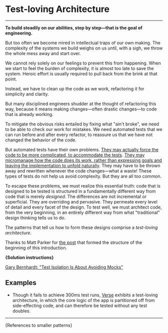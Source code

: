 # Test-loving Architecture

---

**To build steadily on our abilities, step by step—that is the goal of engineering.**

But too often we become mired in intellectual traps of our own making.
The complexity of the systems we build weighs on us until, with a sigh,
we throw the whole mess away and start over.

We cannot rely solely on our feelings to prevent this from happening.
When we start to feel the burden of complexity, it is almost too late
to save the system. Heroic effort is usually required to pull back from
the brink at that point.

Instead, we have to clean up the code as we work, refactoring it for
simplicity and clarity.

But many disciplined engineers shudder at the thought of refactoring this way,
because it means making changes—often drastic changes—to code that is already working.

To mitigate the obvious risks entailed by fixing what "ain't broke", we need to
be able to check our work for mistakes. We need automated tests that we can
run before and after every refactor, to reassure us that we have not
changed the behavior of the code.

But automated tests have their own problems.
[They may actually force the code to be more complicated, to accommodate the
tests](https://dhh.dk//2014/test-induced-design-damage.html).
[They may micromanage how the code does its work, rather than expressing goals and leaving
the implementation to unfold naturally](https://rbcs-us.com/documents/Why-Most-Unit-Testing-is-Waste.pdf).
They may have to be thrown away and rewritten whenever the code changes—what a waste!
These types of tests do not help us avoid complexity. But they are all too common.

To escape these problems, we must realize this essential truth: code that is designed
to be tested is structured in a fundamentally different way from code that is
merely *designed*. The differences are not incremental or superficial. They are overriding
and pervasive. They permeate every level of detail and every facet of the design.
To test well, we must architect code, from the very beginning, in an entirely different
way from what "traditional" design thinking tells us to do.

The patterns that tell us how to form these designs comprise a *test-loving architecture*.

Thanks to Matt Parker for [the post](https://builttoadapt.io/why-tdd-489fdcdda05e)
that formed the structure of the beginning of this introduction.

**{Solution instructions}**

[Gary Bernhardt: "Test Isolation Is About Avoiding Mocks"](https://www.destroyallsoftware.com/blog/2014/test-isolation-is-about-avoiding-mocks)

## Examples

- Though it fails to achieve 300ms test runs, [Verse](https://github.com/benchristel/verse) exhibits
  a test-loving architecture, in which the core logic of the app is partitioned off from
  side-effecting code, and can therefore be tested without any test doubles.

---

{References to smaller patterns}
